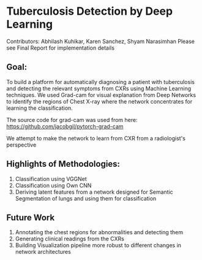 # Tuberculosis Detection by Deep Learning
Contributors: Abhilash Kuhikar, Karen Sanchez, Shyam Narasimhan
Please see Final Report for implementation details

## Goal:
To build a platform for automatically diagnosing a patient with tuberculosis and detecting the relevant symptoms from CXRs using Machine Learning techniques.
We used Grad-cam for visual explanation from Deep Networks to identify the regions of Chest X-ray where the network concentrates for learning the classification.

The source code for grad-cam was used from here: https://github.com/jacobgil/pytorch-grad-cam

We attempt to make the network to learn from CXR from a radiologist's perspective

## Highlights of Methodologies:
1. Classification using VGGNet
2. Classification using Own CNN
3. Deriving latent features from a network designed for Semantic Segmentation of lungs and using them for classification

## Future Work
1. Annotating the chest regions for abnormalities and detecting them
2. Generating clinical readings from the CXRs
3. Building Visualization pipeline more robust to different changes in network architectures
